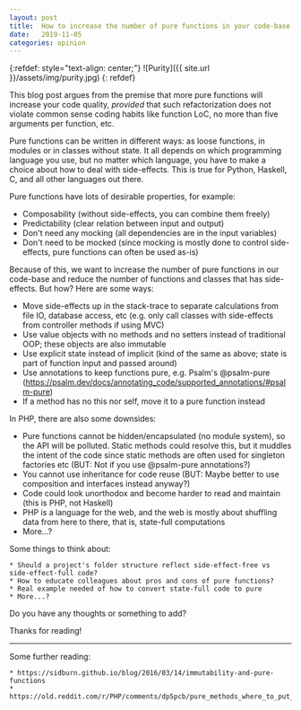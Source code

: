 ```yaml
---
layout: post
title:  How to increase the number of pure functions in your code-base
date:   2019-11-05
categories: opinion
---
```


{:refdef: style="text-align: center;"}
![Purity]({{ site.url }}/assets/img/purity.jpg)
{: refdef}

This blog post argues from the premise that more pure functions will increase your code quality, _provided_ that such refactorization does not violate common sense coding habits like function LoC, no more than five arguments per function, etc.

Pure functions can be written in different ways: as loose functions, in modules or in classes without state. It all depends on which programming language you use, but no matter which language, you have to make a choice about how to deal with side-effects. This is true for Python, Haskell, C, and all other languages out there.

Pure functions have lots of desirable properties, for example:

* Composability (without side-effects, you can combine them freely)
* Predictability (clear relation between input and output)
* Don't need any mocking (all dependencies are in the input variables)
* Don't need to be mocked (since mocking is mostly done to control side-effects, pure functions can often be used as-is)

Because of this, we want to increase the number of pure functions in our code-base and reduce the number of functions and classes that has side-effects. But how? Here are some ways:

* Move side-effects up in the stack-trace to separate calculations from file IO, database access, etc (e.g. only call classes with side-effects from controller methods if using MVC)
* Use value objects with no methods and no setters instead of traditional OOP; these objects are also immutable
* Use explicit state instead of implicit (kind of the same as above; state is part of function input and passed around)
* Use annotations to keep functions pure, e.g. Psalm's @psalm-pure (https://psalm.dev/docs/annotating_code/supported_annotations/#psalm-pure)
* If a method has no this nor self, move it to a pure function instead

In PHP, there are also some downsides:

* Pure functions cannot be hidden/encapsulated (no module system), so the API will be polluted. Static methods could resolve this, but it muddles the intent of the code since static methods are often used for singleton factories etc (BUT: Not if you use @psalm-pure annotations?)
* You cannot use inheritance for code reuse (BUT: Maybe better to use composition and interfaces instead anyway?)
* Code could look unorthodox and become harder to read and maintain (this is PHP, not Haskell)
* PHP is a language for the web, and the web is mostly about shuffling data from here to there, that is, state-full computations
* More...?

Some things to think about:

    * Should a project's folder structure reflect side-effect-free vs side-effect-full code?
    * How to educate colleagues about pros and cons of pure functions?
    * Real example needed of how to convert state-full code to pure
    * More...?

Do you have any thoughts or something to add?

Thanks for reading!

---

Some further reading:

    * https://sidburn.github.io/blog/2016/03/14/immutability-and-pure-functions
    * https://old.reddit.com/r/PHP/comments/dp5pcb/pure_methods_where_to_put_em/
